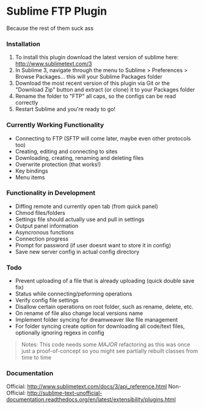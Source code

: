 # Sublime FTP Plugin
Because the rest of them suck ass

### Installation

1. To install this plugin download the latest version of sublime here: http://www.sublimetext.com/3
2. In Sublime 3, navigate through the menu to Sublime > Preferences > Browse Packages... this will your Sublime Packages folder
3. Download the most recent version of this plugin via Git or the "Download Zip" button and extract (or clone) it to your Packages folder
4. Rename the folder to "FTP" all caps, so the configs can be read correctly
5. Restart Sublime and you're ready to go!


### Currently Working Functionality
- Connecting to FTP (SFTP will come later, maybe even other protocols too)
- Creating, editing and connecting to sites
- Downloading, creating, renaming and deleting files
- Overwrite protection (that works!)
- Key bindings
- Menu items

### Functionality in Development
- Diffing remote and currently open tab (from quick panel)
- Chmod files/folders
- Settings file should actually use and pull in settings
- Output panel information
- Asyncronous functions
- Connection progress
- Prompt for password (if user doesnt want to store it in config)
- Save new server config in actual config directory

### Todo
- Prevent uploading of a file that is already uploading (quick double save fix)
- Status while connecting/peforming operations
- Verify config file settings
- Disallow certain operations on root folder, such as rename, delete, etc.
- On rename of file also change local versions name
- Implement folder syncing for dreamweaver like file management
- For folder syncing create option for downloading all code/text files, optionally ignoring regexs in config

> Notes: This code needs some *MAJOR* refactoring as this was once just a proof-of-concept so you might see partially rebuilt classes from time to time

### Documentation

Official: http://www.sublimetext.com/docs/3/api_reference.html
Non-Official: http://sublime-text-unofficial-documentation.readthedocs.org/en/latest/extensibility/plugins.html